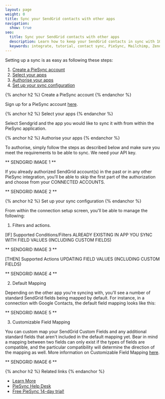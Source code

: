 ```yaml
---
layout: page
weight: 0
title: Sync your SendGrid contacts with other apps
navigation:
  show: true
seo:
  title: Sync your SendGrid contacts with other apps
  description: Learn how to keep your SendGrid contacts in sync with 100+ other apps
  keywords: integrate, tutorial, contact sync, PieSync, Mailchimp, Zendesk, Salesforce, HubSpot, Quickbooks
---
```


Setting up a sync is as easy as following these steps:
1. [Create a PieSync account](#-Create-a-PieSync-account)
2. [Select your apps](#Select-your-apps)
3. [Authorise your apps](#Authorise-your-apps)
4. [Set up your sync configuration](#Set-up-your-sync-configuration)

{% anchor h2 %}
Create a PieSync account
{% endanchor %}

Sign up for a PieSync account [here](https://app.piesync.com/).

{% anchor h2 %}
Select your apps
{% endanchor %}

Select Sendgrid and the app you would like to sync it with from within the PieSync application.

{% anchor h2 %}
Authorise your apps
{% endanchor %}

To authorise, simply follow the steps as described below and make sure you meet the requirements to be able to sync. We need your API key.

** SENDGRID IMAGE 1 **

If you already authorized SendGrid account(s) in the past or in any other PieSync integration, you'll be able to skip the first part of the authorization and choose from your CONNECTED ACCOUNTS.

** SENDGRID IMAGE 2 **

{% anchor h2 %}
Set up your sync configuration
{% endanchor %}

From within the connection setup screen, you'll be able to manage the following:
1. Filters and actions.

[IF] Supported Conditions/Filters
   ALREADY EXISTING IN APP YOU SYNC WITH
   FIELD VALUES (INCLUDING CUSTOM FIELDS)

** SENDGRID IMAGE 3 **

[THEN] Supported Actions
   UPDATING FIELD VALUES (INCLUDING CUSTOM FIELDS)

** SENDGRID IMAGE 4 **

2. Default Mapping

Depending on the other app you're syncing with, you'll see a number of standard SendGrid fields being mapped by default. For instance, in a connection with Google Contacts, the default field mapping looks like this:

** SENDGRID IMAGE 5 **

3. Customizable Field Mapping

You can custom map your SendGrid Custom Fields and any additional standard fields that aren't included in the default mapping yet. Bear in mind a mapping between two fields can only exist if the types of fields are compatible, and the particular compatibility will determine the direction of the mapping as well. More information on Customizable Field Mapping [here](https://help.piesync.com/features/new-customizable-field-mapping).

** SENDGRID IMAGE 6 **


{% anchor h2 %}
Related links
{% endanchor %}


- [Learn More](https://www.piesync.com/sendgrid/)
- [PieSync Help Desk](https://help.piesync.com/connector-apps/send-grid)
- [Free PieSync 14-day trial!](https://app.piesync.com/)

